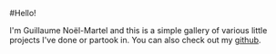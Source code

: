 #Hello!

I'm Guillaume Noël-Martel and this is a simple gallery of various little projects I've done or partook in. You can also check out my [github](https://github.com/dagothig).

